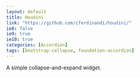 ```yaml
---
layout: default
title: Houdini
link: "https://github.com/cferdinandi/houdini/"
ie8: false
ie9: true
ie10: true
categories: [Accordion]
tags: [bootstrap-collapse, foundation-accordion]
---
```

A simple collapse-and-expand widget.
